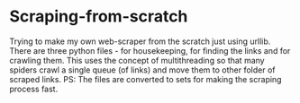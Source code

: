 # Scraping-from-scratch
Trying to make my own web-scraper from the scratch just using urllib.
There are three python files - for housekeeping, for finding the links and for crawling them.
This uses the concept of multithreading so that many spiders crawl a single queue (of links) and move them to other folder of scraped links.
PS: The files are converted to sets for making the scraping process fast.
